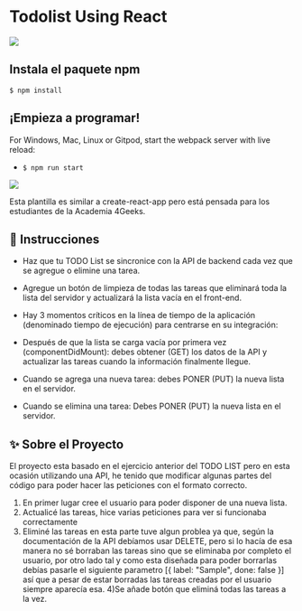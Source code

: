 # Todolist Using React
<img src="/workspace/Todolist-Application-Using-React-and-Fetch/src/img/Preview todo API.png">

## Instala el paquete npm

```
$ npm install
```

## ¡Empieza a programar!

For Windows, Mac, Linux or Gitpod, start the webpack server with live reload:
- `$ npm run start`
<p>
  <a href="https://gitpod.io#https://github.com/4GeeksAcademy/react-hello.git"><img src="https://raw.githubusercontent.com/4GeeksAcademy/react-hello/master/open-in-gitpod.svg?sanitize=true" />
  </a>
</p>
Esta plantilla es similar a create-react-app pero está pensada para los estudiantes de la Academia 4Geeks.

## 📝 Instrucciones
- Haz que tu TODO List se sincronice con la API de backend cada vez que se agregue o elimine una tarea.
- Agregue un botón de limpieza de todas las tareas que eliminará toda la lista del servidor y actualizará la lista vacía en el front-end.

- Hay 3 momentos críticos en la línea de tiempo de la aplicación (denominado tiempo de ejecución) para centrarse en su integración: 
- Después de que la lista se carga vacía por primera vez (componentDidMount): debes obtener (GET) los datos de la API y actualizar las tareas cuando la información finalmente llegue. 
- Cuando se agrega una nueva tarea: debes PONER (PUT) la nueva lista en el servidor. 
- Cuando se elimina una tarea: Debes PONER (PUT) la nueva lista en el servidor.

## ✨ Sobre el Proyecto

El proyecto esta basado en el ejercicio anterior del TODO LIST pero en esta ocasión utilizando una API, he tenido que modificar algunas partes del código para poder hacer las peticiones con el formato correcto.
1) En primer lugar cree el usuario para poder disponer de una nueva lista.
2) Actualicé las tareas, hice varias peticiones para ver si funcionaba correctamente
3) Eliminé las tareas en esta parte tuve algun problea ya que, según la documentación de la API debíamos usar DELETE, pero si lo hacía de esa manera no sé borraban las tareas sino que se eliminaba por completo el usuario, por otro lado tal y como esta diseñada para poder borrarlas debías pasarle el siguiente parametro [{ label: "Sample", done: false }] así que a pesar de estar borradas las tareas creadas por el usuario siempre aparecía esa.
4)Se añade botón que eliminá todas las tareas a la vez.


